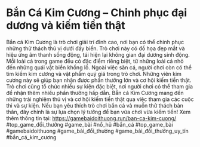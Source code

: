# Bắn Cá Kim Cương – Chinh phục đại dương và kiếm tiền thật
Bắn cá Kim Cương là trò chơi giải trí đỉnh cao, nơi bạn có thể chinh phục những thử thách thú vị dưới đáy biển. Trò chơi này có đồ họa đẹp mắt và hiệu ứng âm thanh sống động, tái hiện lại không gian đại dương sinh động. Mỗi loài cá trong game đều có đặc điểm riêng biệt, từ những loài cá nhỏ đến những quái vật biển khổng lồ.
Ngoài việc săn cá, người chơi còn có thể tìm kiếm kim cương và vật phẩm quý giá trong trò chơi. Những viên kim cương này sẽ giúp bạn nhận được phần thưởng lớn và cơ hội kiếm tiền thật. Trò chơi cũng tổ chức nhiều sự kiện đặc biệt, nơi người chơi có thể tham gia để nhận thêm nhiều phần thưởng hấp dẫn.
Bắn cá Kim Cương mang đến những trải nghiệm thú vị và cơ hội kiếm tiền thật qua việc tham gia các cuộc thi và sự kiện. Nếu bạn yêu thích trò chơi bắn cá và muốn thử thách bản thân, đây chính là sự lựa chọn lý tưởng để bạn vừa chơi vừa kiếm tiền!
Xem thêm thông tin tại: https://gamebaidoithuong.run/ban-ca-kim-cuong/
#top_game_đổi_thưởng #game_bài #nổ_hũ #bắn_cá #top_game_bài #gamebaidoithuong #game_bài_đổi_thưởng #game_bài_đổi_thưởng_uy_tín #bắn_cá_kim_cương